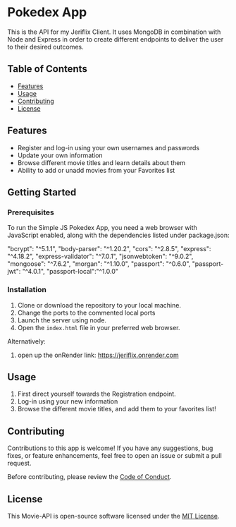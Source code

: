 # Pokedex App

This is the API for my Jeriflix Client. It uses MongoDB in combination with Node and Express in order to create different endpoints to deliver the user to their desired outcomes.

## Table of Contents

- [Features](#features)
- [Usage](#usage)
- [Contributing](#contributing)
- [License](#license)


## Features

- Register and log-in using your own usernames and passwords
- Update your own information
- Browse different movie titles and learn details about them
- Ability to add or unadd movies from your Favorites list

## Getting Started

### Prerequisites

To run the Simple JS Pokedex App, you need a web browser with JavaScript enabled, along with the dependencies listed under package.json: 

"bcrypt": "^5.1.1",
"body-parser": "^1.20.2",
"cors": "^2.8.5",
"express": "^4.18.2",
"express-validator": "^7.0.1",
"jsonwebtoken": "^9.0.2",
"mongoose": "^7.6.2",
"morgan": "^1.10.0",
"passport": "^0.6.0",
"passport-jwt": "^4.0.1",
"passport-local":"^1.0.0"

### Installation

1. Clone or download the repository to your local machine.
2. Change the ports to the commented local ports
3. Launch the server using node.
4. Open the `index.html` file in your preferred web browser.

Alternatively:
1. open up the onRender link: https://jeriflix.onrender.com

## Usage

1. First direct yourself towards the Registration endpoint.
2. Log-in using your new information
3. Browse the different movie titles, and add them to your favorites list!

## Contributing

Contributions to this app is welcome! If you have any suggestions, bug fixes, or feature enhancements, feel free to open an issue or submit a pull request.

Before contributing, please review the [Code of Conduct](CODE_OF_CONDUCT.md).

## License

This Movie-API is open-source software licensed under the [MIT License](LICENSE).
